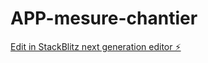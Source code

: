 # APP-mesure-chantier

[Edit in StackBlitz next generation editor ⚡️](https://stackblitz.com/~/github.com/Costaantoine/APP-mesure-chantier)